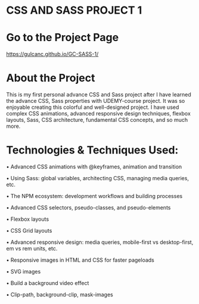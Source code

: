 # CSS AND SASS PROJECT 1
# Go to the Project Page
https://gulcanc.github.io/GC-SASS-1/

# About the Project
This is my first personal advance CSS and Sass project after I have learned the advance CSS, Sass properties with UDEMY-course project. 
It was so enjoyable creating this colorful and well-designed project. I have used complex CSS animations, advanced responsive design techniques, flexbox layouts, Sass, CSS architecture, fundamental CSS concepts, and so much more.

# Technologies & Techniques Used:
•	Advanced CSS animations with @keyframes, animation and transition

•	Using Sass: global variables, architecting CSS, managing media queries, etc.

•	The NPM ecosystem: development workflows and building processes

•	Advanced CSS selectors, pseudo-classes, and pseudo-elements 

•	Flexbox layouts

•	CSS Grid layouts

•	Advanced responsive design: media queries, mobile-first vs desktop-first, em vs rem units, etc.

•	Responsive images in HTML and CSS for faster pageloads

•	SVG images 

•	Build a background video effect

•	Clip-path, background-clip, mask-images
